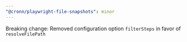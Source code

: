 ```yaml
---
"@cronn/playwright-file-snapshots": minor
---
```


Breaking change: Removed configuration option `filterSteps` in favor of `resolveFilePath`
